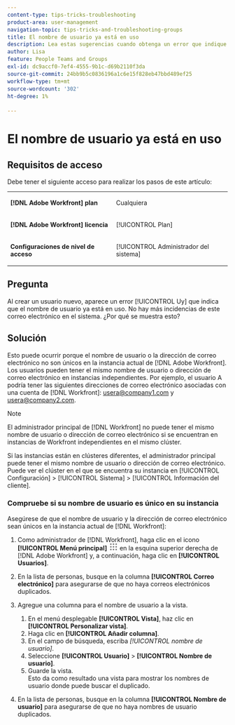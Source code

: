 ```yaml
---
content-type: tips-tricks-troubleshooting
product-area: user-management
navigation-topic: tips-tricks-and-troubleshooting-groups
title: El nombre de usuario ya está en uso
description: Lea estas sugerencias cuando obtenga un error que indique que el nombre de usuario ya está en uso.
author: Lisa
feature: People Teams and Groups
exl-id: dc9accf0-7ef4-4555-9b1c-d69b2110f3da
source-git-commit: 24bb9b5c0836196a1c6e15f828eb47bbd489ef25
workflow-type: tm+mt
source-wordcount: '302'
ht-degree: 1%

---
```


# El nombre de usuario ya está en uso

## Requisitos de acceso

Debe tener el siguiente acceso para realizar los pasos de este artículo:

<table style="table-layout:auto"> 
 <col> 
 <col> 
 <tbody> 
  <tr> 
   <td role="rowheader"><strong>[!DNL Adobe Workfront] plan</strong></td> 
   <td> <p>Cualquiera</p> </td> 
  </tr> 
  <tr> 
   <td role="rowheader"><strong>[!DNL Adobe Workfront] licencia</strong></td> 
   <td> <p>[!UICONTROL Plan]</p> </td> 
  </tr> 
  <tr> 
   <td role="rowheader"><strong>Configuraciones de nivel de acceso</strong></td> 
   <td> <p>[!UICONTROL Administrador del sistema]</p> </td> 
  </tr> 
 </tbody> 
</table>

## Pregunta

Al crear un usuario nuevo, aparece un error [!UICONTROL Uy] que indica que el nombre de usuario ya está en uso. No hay más incidencias de este correo electrónico en el sistema. ¿Por qué se muestra esto?

## Solución

Esto puede ocurrir porque el nombre de usuario o la dirección de correo electrónico no son únicos en la instancia actual de [!DNL Adobe Workfront]. Los usuarios pueden tener el mismo nombre de usuario o dirección de correo electrónico en instancias independientes. Por ejemplo, el usuario A podría tener las siguientes direcciones de correo electrónico asociadas con una cuenta de [!DNL Workfront]: usera@company1.com y usera@company2.com.

>[!NOTE]
>
>El administrador principal de [!DNL Workfront] no puede tener el mismo nombre de usuario o dirección de correo electrónico si se encuentran en instancias de Workfront independientes en el mismo clúster.
>
>Si las instancias están en clústeres diferentes, el administrador principal puede tener el mismo nombre de usuario o dirección de correo electrónico. Puede ver el clúster en el que se encuentra su instancia en [!UICONTROL Configuración] > [!UICONTROL Sistema] > [!UICONTROL Información del cliente].

### Compruebe si su nombre de usuario es único en su instancia

Asegúrese de que el nombre de usuario y la dirección de correo electrónico sean únicos en la instancia actual de [!DNL Workfront]:

1. Como administrador de [!DNL Workfront], haga clic en el icono **[!UICONTROL Menú principal]** ![](assets/main-menu-icon.png) en la esquina superior derecha de [!DNL Adobe Workfront] y, a continuación, haga clic en **[!UICONTROL Usuarios]**.
1. En la lista de personas, busque en la columna **[!UICONTROL Correo electrónico]** para asegurarse de que no haya correos electrónicos duplicados.
1. Agregue una columna para el nombre de usuario a la vista.

   1. En el menú desplegable **[!UICONTROL Vista]**, haz clic en **[!UICONTROL Personalizar vista]**.
   1. Haga clic en **[!UICONTROL Añadir columna]**.
   1. En el campo de búsqueda, escriba *[!UICONTROL nombre de usuario]*.
   1. Seleccione **[!UICONTROL Usuario]** > **[!UICONTROL Nombre de usuario]**.
   1. Guarde la vista.\
      Esto da como resultado una vista para mostrar los nombres de usuario donde puede buscar el duplicado.

1. En la lista de personas, busque en la columna **[!UICONTROL Nombre de usuario]** para asegurarse de que no haya nombres de usuario duplicados.
